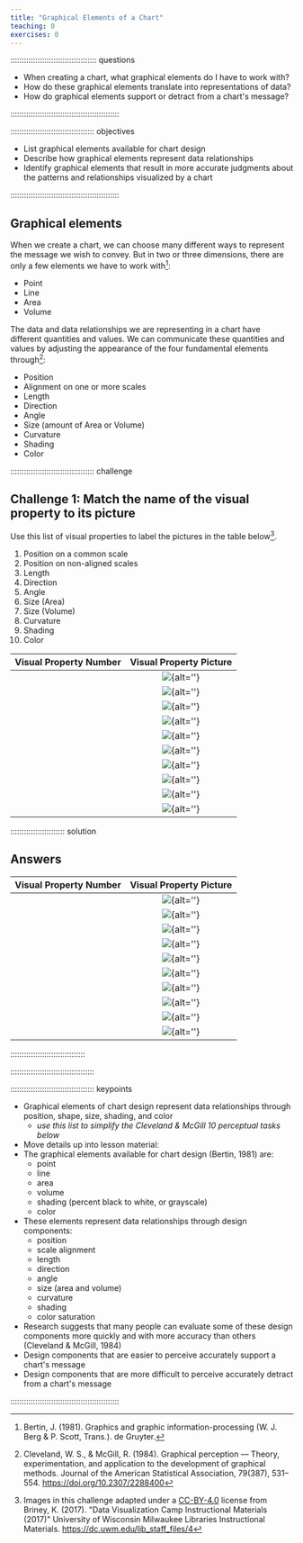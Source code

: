 ```yaml
---
title: "Graphical Elements of a Chart"
teaching: 0
exercises: 0
---
```


:::::::::::::::::::::::::::::::::::::: questions

- When creating a chart, what graphical elements do I have to work with?
- How do these graphical elements translate into representations of data?
- How do graphical elements support or detract from a chart's message?

::::::::::::::::::::::::::::::::::::::::::::::::

::::::::::::::::::::::::::::::::::::: objectives

- List graphical elements available for chart design
- Describe how graphical elements represent data relationships
- Identify graphical elements that result in more accurate judgments about the patterns and relationships visualized by a chart

::::::::::::::::::::::::::::::::::::::::::::::::

## Graphical elements

When we create a chart, we can choose many different ways to represent the message we wish to convey. But in two or three dimensions, there are only a few elements we have to work with[^1]:

- Point
- Line
- Area
- Volume

The data and data relationships we are representing in a chart have different quantities and values. We can communicate these quantities and values by adjusting the appearance of the four fundamental elements through[^2]:

 - Position
 - Alignment on one or more scales
 - Length
 - Direction
 - Angle
 - Size (amount of Area or Volume)
 - Curvature
 - Shading
 - Color


[^1]: Bertin, J. (1981). Graphics and graphic information-processing (W. J. Berg & P. Scott, Trans.). de Gruyter.

[^2]: Cleveland, W. S., & McGill, R. (1984). Graphical perception — Theory, experimentation, and application to the development of graphical methods. Journal of the American Statistical Association, 79(387), 531–554. https://doi.org/10.2307/2288400

::::::::::::::::::::::::::::::::::::: challenge

## Challenge 1: Match the name of the visual property to its picture

Use this list of visual properties to label the pictures in the table below[^3].

1. Position on a common scale
2. Position on non-aligned scales
3. Length
4. Direction
5. Angle
6. Size (Area)
7. Size (Volume)
8. Curvature
9. Shading
10. Color

| Visual Property Number | Visual Property Picture |
|:---:|:---:|
|     | ![](fig/){alt=''} |
|     | ![](fig/){alt=''} |
|     | ![](fig/){alt=''} |
|     | ![](fig/){alt=''} |
|     | ![](fig/){alt=''} |
|     | ![](fig/){alt=''} |
|     | ![](fig/){alt=''} |
|     | ![](fig/){alt=''} |
|     | ![](fig/){alt=''} |
|     | ![](fig/){alt=''} |

[^3]: Images in this challenge adapted under a [CC-BY-4.0](http://creativecommons.org/licenses/by/4.0/) license from Briney, K. (2017). "Data Visualization Camp Instructional Materials (2017)" University of Wisconsin Milwaukee Libraries Instructional Materials. https://dc.uwm.edu/lib_staff_files/4

:::::::::::::::::::::::: solution

## Answers

| Visual Property Number | Visual Property Picture |
|:---:|:---:|
|     | ![](fig/){alt=''} |
|     | ![](fig/){alt=''} |
|     | ![](fig/){alt=''} |
|     | ![](fig/){alt=''} |
|     | ![](fig/){alt=''} |
|     | ![](fig/){alt=''} |
|     | ![](fig/){alt=''} |
|     | ![](fig/){alt=''} |
|     | ![](fig/){alt=''} |
|     | ![](fig/){alt=''} |

:::::::::::::::::::::::::::::::::

:::::::::::::::::::::::::::::::::::::


::::::::::::::::::::::::::::::::::::: keypoints

- Graphical elements of chart design represent data relationships through position, shape, size, shading, and color
  - *use this list to simplify the Cleveland & McGill 10 perceptual tasks below*
- Move details up into lesson material:
- The graphical elements available for chart design (Bertin, 1981) are:
  - point
  - line
  - area
  - volume
  - shading (percent black to white, or grayscale)
  - color
- These elements represent data relationships through design components:
  - position
  - scale alignment
  - length
  - direction
  - angle
  - size (area and volume)
  - curvature
  - shading
  - color saturation
- Research suggests that many people can evaluate some of these design components more quickly and with more accuracy than others (Cleveland & McGill, 1984)
- Design components that are easier to perceive accurately support a chart's message
- Design components that are more difficult to perceive accurately detract from a chart's message

::::::::::::::::::::::::::::::::::::::::::::::::

[r-markdown]: https://rmarkdown.rstudio.com/
